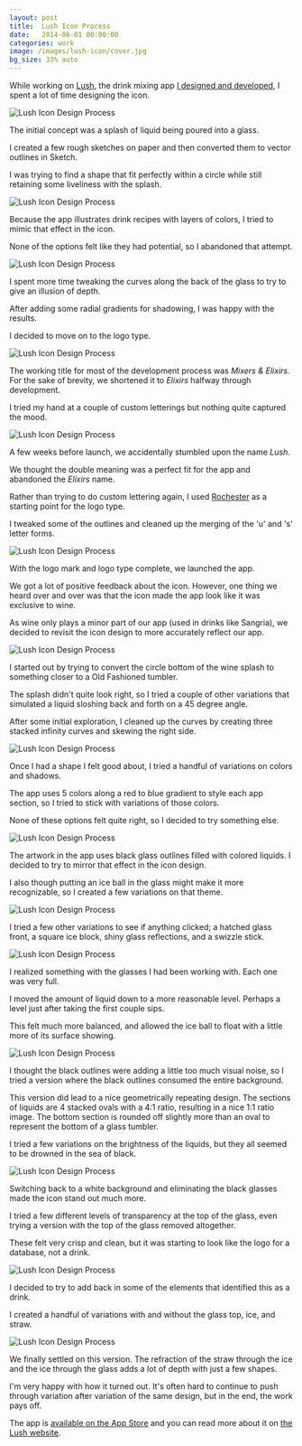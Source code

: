 ```yaml
---
layout: post
title:  Lush Icon Process
date:   2014-06-01 00:00:00
categories: work
image: /images/lush-icon/cover.jpg
bg_size: 33% auto
---
```


While working on [Lush](http://lushapp.co), the drink mixing app [I designed and developed](/work/lush/), I spent a lot of time designing the icon.

![Lush Icon Design Process](/images/lush-icon/splash-1-color.jpg)

The initial concept was a splash of liquid being poured into a glass.

I created a few rough sketches on paper and then converted them to vector outlines in Sketch.

I was trying to find a shape that fit perfectly within a circle while still retaining some liveliness with the splash.

![Lush Icon Design Process](/images/lush-icon/splash-3-color.jpg)

Because the app illustrates drink recipes with layers of colors, I tried to mimic that effect in the icon.

None of the options felt like they had potential, so I abandoned that attempt.

![Lush Icon Design Process](/images/lush-icon/splash-gradients.jpg)

I spent more time tweaking the curves along the back of the glass to try to give an illusion of depth.

After adding some radial gradients for shadowing, I was happy with the results.

I decided to move on to the logo type.

![Lush Icon Design Process](/images/lush-icon/elixirs-type.jpg)

The working title for most of the development process was _Mixers &amp; Elixirs_. For the sake of brevity, we shortened it to _Elixirs_ halfway through development.

I tried my hand at a couple of custom letterings but nothing quite captured the mood.

![Lush Icon Design Process](/images/lush-icon/lush-logo-type.jpg)

A few weeks before launch, we accidentally stumbled upon the name _Lush_.

We thought the double meaning was a perfect fit for the app and abandoned the _Elixirs_ name.

Rather than trying to do custom lettering again, I used [Rochester](https://www.google.com/fonts/specimen/Rochester) as a starting point for the logo type.

I tweaked some of the outlines and cleaned up the merging of the 'u' and 's' letter forms.

![Lush Icon Design Process](/images/lush-icon/splash-lockup.jpg)

With the logo mark and logo type complete, we launched the app.

We got a lot of positive feedback about the icon. However, one thing we heard over and over was that the icon made the app look like it was exclusive to wine.

As wine only plays a minor part of our app (used in drinks like Sangria), we decided to revisit the icon design to more accurately reflect our app.

![Lush Icon Design Process](/images/lush-icon/tumbler-start.jpg)

I started out by trying to convert the circle bottom of the wine splash to something closer to a Old Fashioned tumbler.

The splash didn't quite look right, so I tried a couple of other variations that simulated a liquid sloshing back and forth on a 45 degree angle.

After some initial exploration, I cleaned up the curves by creating three stacked infinity curves and skewing the right side.

![Lush Icon Design Process](/images/lush-icon/tumbler-variations.jpg)

Once I had a shape I felt good about, I tried a handful of variations on colors and shadows.

The app uses 5 colors along a red to blue gradient to style each app section, so I tried to stick with variations of those colors.

None of these options felt quite right, so I decided to try something else.

![Lush Icon Design Process](/images/lush-icon/tumbler-with-ice.jpg)

The artwork in the app uses black glass outlines filled with colored liquids. I decided to try to mirror that effect in the icon design.

I also though putting an ice ball in the glass might make it more recognizable, so I created a few variations on that theme.

![Lush Icon Design Process](/images/lush-icon/tumbler-odds-and-ends.jpg)

I tried a few other variations to see if anything clicked; a hatched glass front, a square ice block, shiny glass reflections, and a swizzle stick.

![Lush Icon Design Process](/images/lush-icon/tumbler-lower-levels.jpg)

I realized something with the glasses I had been working with. Each one was very full.

I moved the amount of liquid down to a more reasonable level. Perhaps a level just after taking the first couple sips.

This felt much more balanced, and allowed the ice ball to float with a little more of its surface showing.

![Lush Icon Design Process](/images/lush-icon/sans-glass-on-black.jpg)

I thought the black outlines were adding a little too much visual noise, so I tried a version where the black outlines consumed the entire background.

This version did lead to a nice geometrically repeating design. The sections of liquids are 4 stacked ovals with a 4:1 ratio, resulting in a nice 1:1 ratio image. The bottom section is rounded off slightly more than an oval to represent the bottom of a glass tumbler.

I tried a few variations on the brightness of the liquids, but they all seemed to be drowned in the sea of black.

![Lush Icon Design Process](/images/lush-icon/glass-opacity.jpg)

Switching back to a white background and eliminating the black glasses made the icon stand out much more.

I tried a few different levels of transparency at the top of the glass, even trying a version with the top of the glass removed altogether.

These felt very crisp and clean, but it was starting to look like the logo for a database, not a drink.

![Lush Icon Design Process](/images/lush-icon/straw-glass-variations.jpg)

I decided to try to add back in some of the elements that identified this as a drink.

I created a handful of variations with and without the glass top, ice, and straw.

![Lush Icon Design Process](/images/lush-icon/final.jpg)

We finally settled on this version. The refraction of the straw through the ice and the ice through the glass adds a lot of depth with just a few shapes.

I'm very happy with how it turned out. It's often hard to continue to push through variation after variation of the same design, but in the end, the work pays off.

The app is [available on the App Store](https://itunes.apple.com/us/app/lush-mixed-drinks/id719854580?mt=8) and you can read more about it on [the Lush website](http://lushapp.co/).




